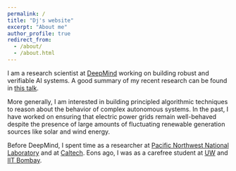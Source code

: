 ```yaml
---
permalink: /
title: "Dj's website"
excerpt: "About me"
author_profile: true
redirect_from: 
  - /about/
  - /about.html
---
```


<p>I am a research scientist at <a href="http://deepmind.com">DeepMind</a> working on building robust and verifiable AI systems. A good summary of my recent research can be found in <a href="{{ site.url }}/assets/verified_robustness_uai.pdf"> this talk</a>. </p>

<p> More generally, I am interested in building principled algorithmic techniques to reason about the behavior of complex autonomous systems. In the past, I have worked on ensuring that electric power grids remain well-behaved despite the presence of large amounts of fluctuating renewable generation sources like solar and wind energy. </p>

<p> Before DeepMind, I spent time as a researcher at <a href="http://www.pnnl.gov">Pacific Northwest National Laboratory</a> and at <a href="http://www.cms.caltech/edu">Caltech</a>. Eons ago, I was as a carefree student at <a href="http://www.cs.washington.edu">UW</a> and  <a href="http://www.cse.iitb.ac.in">IIT Bombay</a>. </p>

